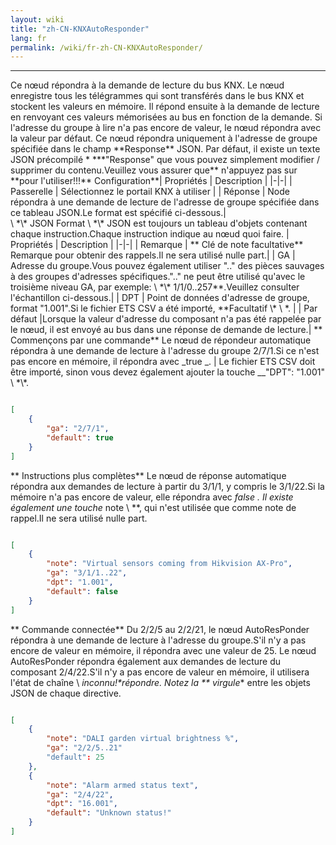 ```yaml
---
layout: wiki
title: "zh-CN-KNXAutoResponder"
lang: fr
permalink: /wiki/fr-zh-CN-KNXAutoResponder/
---
```

---
<p> Ce nœud répondra à la demande de lecture du bus KNX.
Le nœud enregistre tous les télégrammes qui sont transférés dans le bus KNX et stockent les valeurs en mémoire.
Il répond ensuite à la demande de lecture en renvoyant ces valeurs mémorisées au bus en fonction de la demande.
Si l'adresse du groupe à lire n'a pas encore de valeur, le nœud répondra avec la valeur par défaut.
Ce nœud répondra uniquement à l'adresse de groupe spécifiée dans le champ **Response** JSON.
Par défaut, il existe un texte JSON précompilé * ***"Response" que vous pouvez simplement modifier / supprimer du contenu.Veuillez vous assurer que** n'appuyez pas sur **pour l'utiliser!!!** Configuration**| Propriétés | Description |
|-|-|
| Passerelle | Sélectionnez le portail KNX à utiliser |
| Réponse | Node répondra à une demande de lecture de l'adresse de groupe spécifiée dans ce tableau JSON.Le format est spécifié ci-dessous.|
<br/>
\ *\* JSON Format \ *\*
JSON est toujours un tableau d'objets contenant chaque instruction.Chaque instruction indique au nœud quoi faire.
| Propriétés | Description |
|-|-|
| Remarque | ** Clé de note facultative** Remarque pour obtenir des rappels.Il ne sera utilisé nulle part.|
| GA | Adresse du groupe.Vous pouvez également utiliser ".." des pièces sauvages à des groupes d'adresses spécifiques.".." ne peut être utilisé qu'avec le troisième niveau GA, par exemple: \ *\* 1/1/0..257**.Veuillez consulter l'échantillon ci-dessous.|
| DPT | Point de données d'adresse de groupe, format "1.001".Si le fichier ETS CSV a été importé, **Facultatif \* \ *. |
| Par défaut |Lorsque la valeur d'adresse du composant n'a pas été rappelée par le nœud, il est envoyé au bus dans une réponse de demande de lecture.| ** Commençons par une commande** Le nœud de répondeur automatique répondra à une demande de lecture à l'adresse du groupe 2/7/1.Si ce n'est pas encore en mémoire, il répondra avec _true _. |
Le fichier ETS CSV doit être importé, sinon vous devez également ajouter la touche __"DPT": "1.001" \ *\*.

```json

[
    {
        "ga": "2/7/1",
        "default": true
    }
]
```

** Instructions plus complètes** Le nœud de réponse automatique répondra aux demandes de lecture à partir du 3/1/1, y compris le 3/1/22.Si la mémoire n'a pas encore de valeur, elle répondra avec _false _.
Il existe également une touche__ note \ *\*, qui n'est utilisée que comme note de rappel.Il ne sera utilisé nulle part.

```json

[
    {
        "note": "Virtual sensors coming from Hikvision AX-Pro",
        "ga": "3/1/1..22",
        "dpt": "1.001",
        "default": false
    }
]
```

** Commande connectée** Du 2/2/5 au 2/2/21, le nœud AutoResPonder répondra à une demande de lecture à l'adresse du groupe.S'il n'y a pas encore de valeur en mémoire, il répondra avec une valeur de 25.
Le nœud AutoResPonder répondra également aux demandes de lecture du composant 2/4/22.S'il n'y a pas encore de valeur en mémoire, il utilisera l'état de chaîne \ *inconnu!\*répondre.
Notez la ** virgule** entre les objets JSON de chaque directive.

```json

[
    {
        "note": "DALI garden virtual brightness %",
        "ga": "2/2/5..21"
        "default": 25
    },
    {
        "note": "Alarm armed status text",
        "ga": "2/4/22",
        "dpt": "16.001",
        "default": "Unknown status!"
    }
]
```

<br/>

